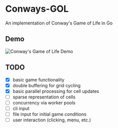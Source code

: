 # Conways-GOL
An implementation of Conway's Game of Life in Go

## Demo
![Conway's Game of Life Demo](https://github.com/shawnjacobsen/conways-go/blob/main/demo/Conway's%20Game%20of%20Life%20(%40Shawn%20Jacobsen).gif)

## TODO
- [x] basic game functionality
- [x] double buffering for grid cycling
- [x] basic parallel processing for cell updates
- [ ] sparse representation of cells
- [ ] concurrency via worker pools
- [ ] cli input
- [ ] file input for initial game conditions
- [ ] user interaction (clicking, menu, etc.)
